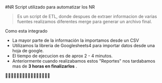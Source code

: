 #NR
Script utilizado para automatizar los NR
>Es un script de ETL, donde despues de extraer informacion de varias fuentes
realizamos diferentes merge para generar un archivo final.

Como esta integrado
* La mayor parte de la información la importamos desde un CSV
* Utilizamos la libreria de Googlesheets4 para importar datos desde una hoja de google.
* El tiempo de ejecucion es de aprox 2 - 4 minutos.
* Anteriormente cuando realizabamos estos "Reportes" nos tardabamos mas de **3 horas en finalizarlos** .

🤖🤖🤖🤖🤖🤖🤖🤖🤖🤖🤖🤖🤖🤖🤖🤖